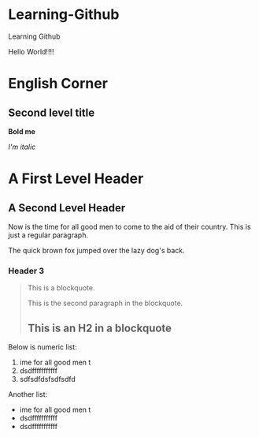 Learning-Github
===============

Learning Github

Hello World!!!!

# English Corner


## Second level title

**Bold me**

*I'm italic*


A First Level Header
====================

A Second Level Header
---------------------

Now is the time for all good men to come to
the aid of their country. This is just a
regular paragraph.

The quick brown fox jumped over the lazy
dog's back.

### Header 3

> This is a blockquote.
> 
> This is the second paragraph in the blockquote.
>
> ## This is an H2 in a blockquote


Below is numeric list:

   1. ime for all good men t
   2. dsdfffffffffff
   3. sdfsdfdsfsdfsdfd
   
Another list:

   * ime for all good men t
   * dsdfffffffffff
   * dsdfffffffffff
